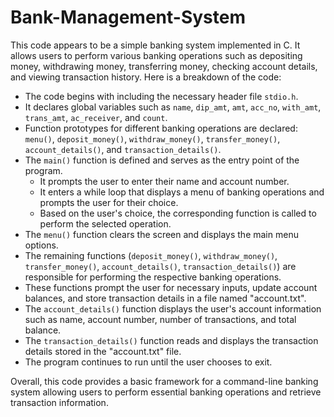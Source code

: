 # Bank-Management-System

This code appears to be a simple banking system implemented in C. It allows users to perform various banking operations such as depositing money, withdrawing money, transferring money, checking account details, and viewing transaction history. Here is a breakdown of the code:

- The code begins with including the necessary header file `stdio.h`.
- It declares global variables such as `name`, `dip_amt`, `amt`, `acc_no`, `with_amt`, `trans_amt`, `ac_receiver`, and `count`.
- Function prototypes for different banking operations are declared: `menu()`, `deposit_money()`, `withdraw_money()`, `transfer_money()`, `account_details()`, and `transaction_details()`.
- The `main()` function is defined and serves as the entry point of the program.
  - It prompts the user to enter their name and account number.
  - It enters a while loop that displays a menu of banking operations and prompts the user for their choice.
  - Based on the user's choice, the corresponding function is called to perform the selected operation.
- The `menu()` function clears the screen and displays the main menu options.
- The remaining functions (`deposit_money()`, `withdraw_money()`, `transfer_money()`, `account_details()`, `transaction_details()`) are responsible for performing the respective banking operations.
- These functions prompt the user for necessary inputs, update account balances, and store transaction details in a file named "account.txt".
- The `account_details()` function displays the user's account information such as name, account number, number of transactions, and total balance.
- The `transaction_details()` function reads and displays the transaction details stored in the "account.txt" file.
- The program continues to run until the user chooses to exit.

Overall, this code provides a basic framework for a command-line banking system allowing users to perform essential banking operations and retrieve transaction information.

